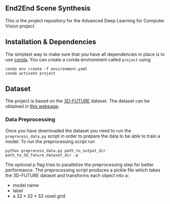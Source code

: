 ## End2End Scene Synthesis

This is the project repository for the Advanced Deep Learning for Computer Vision project.


## Installation & Dependencies

The simplest way to make sure that you have all dependencies in place is to use
[conda](https://docs.conda.io/projects/conda/en/4.6.1/index.html). You can
create a conda environment called ```project``` using
```
conda env create -f environment.yaml
conda activate project
```
## Dataset
The project is based on the 
[3D-FUTURE](https://www.google.com/search?q=3d-future&oq=3d-fut&aqs=chrome.1.69i57j0j0i30l8.3909j0j7&sourceid=chrome&ie=UTF-8)
dataset. The dataset can be obtained in [this webpage](https://tianchi.aliyun.com/specials/promotion/alibaba-3d-scene-dataset).

### Data Preprocessing

Once you have downloaded the dataset you need to run the `preprocess_data.py` script in order to prepare the data to be able to train a model. To run the preprocessing script run

```
python preprocess_data.py path_to_output_dir path_to_3d_future_dataset_dir -p
```

The optional p flag tries to parallelize the preprocessing step for better performance. The preprocessing script produces a pickle file which takes the 3D-FUTURE dataset and transforms each object into a:
- model name
- label
- a $32\times 32 \times 32$ voxel grid